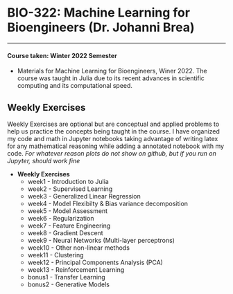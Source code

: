 # BIO-322: Machine Learning for Bioengineers (Dr. Johanni Brea)
---
#### Course taken: Winter 2022 Semester

- Materials for Machine Learning for Bioengineers, Winer 2022. The course was taught in Julia due to its recent advances in scientific computing and its computational speed.

## Weekly Exercises

Weekly Exercises are optional but are conceptual and applied problems to help us practice the concepts being taught in the course. I have organized my code and math in Jupyter notebooks taking advantage of writing latex for any mathematical reasoning while adding a annotated notebook with my code. *For whatever reason plots do not show on github, but if you run on Jupyter, should work fine*

* **Weekly Exercises**
    * week1 - Introduction to Julia
    * week2 - Supervised Learning
    * week3 - Generalized Linear Regression
    * week4 - Model Flexibilty & Bias variance decomposition
    * week5 - Model Assessment
    * week6 - Regularization
    * week7 - Feature Engineering
    * week8 - Gradient Descent
    * week9 - Neural Networks (Multi-layer perceptrons)
    * week10 - Other non-linear methods
    * week11 - Clustering 
    * week12 - Principal Components Analysis (PCA)
    * week13 - Reinforcement Learning
    * bonus1 - Transfer Learning
    * bonus2 - Generative Models

